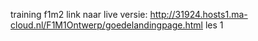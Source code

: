 training f1m2
link naar live versie: http://31924.hosts1.ma-cloud.nl/F1M1Ontwerp/goedelandingpage.html les 1

